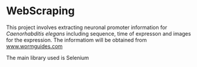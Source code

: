 # WebScraping

This project involves extracting neuronal promoter information for _Caenorhabditis elegans_ including sequence, time of expresson and images for the expression. The informatiom will be obtained from www.wormguides.com

The main library used is Selenium
